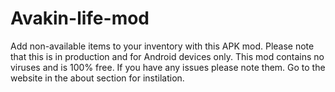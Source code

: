 # Avakin-life-mod
Add non-available items to your inventory with this APK mod. Please note that this is in production and for Android devices only.
This mod contains no viruses and is 100% free.
If you have any issues please note them.
Go to the website in the about section for instilation.
